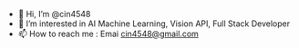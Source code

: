 - 👋 Hi, I’m @cin4548
- 👀 I’m interested in AI  Machine Learning, Vision API, Full Stack Developer
- 📫 How to reach me : Emai cin4548@gmail.com
<!---
cin4548/cin4548 is a ✨ special ✨ repository because its `README.md` (this file) appears on your GitHub profile.
You can click the Preview link to take a look at your changes.
--->
